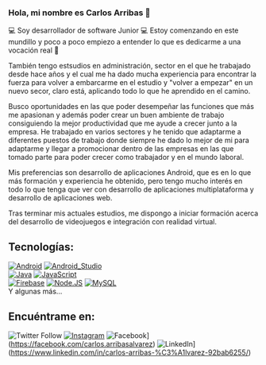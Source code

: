 ### Hola, mi nombre es Carlos Arribas 👋

💻 Soy desarrollador de software Junior 💻
Estoy comenzando en este mundillo y poco a poco empiezo a entender lo que es dedicarme a una vocación real 🙂

También tengo estsudios en administración, sector en el que he trabajado desde hace años y el cual me ha dado mucha experiencia para encontrar la fuerza para volver a embarcarme en el estudio y "volver a empezar" en un nuevo secor, claro está, aplicando todo lo que he aprendido en el camino.

Busco oportunidades en las que poder desempeñar las funciones que más me apasionan y además poder crear un buen ambiente de trabajo consiguiendo la mejor productividad que me ayude a crecer junto a la empresa.
He trabajado en varios sectores y he tenido que adaptarme a diferentes puestos de trabajo donde siempre he dado lo mejor de mi para adaptarme y llegar a promocionar dentro de las empresas en las que tomado parte para poder crecer como trabajador y en el mundo laboral.

Mis preferencias son desarrollo de aplicaciones Android, que es en lo que más formación y experiencia he obtenido, pero tengo mucho interés en todo lo que tenga que ver con desarrollo de aplicaciones multiplataforma y desarrollo de aplicaciones web.

Tras terminar mis actuales estudios, me dispongo a iniciar formación acerca del desarrollo de videojuegos e integración con realidad virtual.

## Tecnologías:
[![Android](https://img.shields.io/badge/Android-3DDC84?style=for-the-badge&logo=android&logoColor=white&labelColor=101010)]()
[![Android_Studio](https://img.shields.io/badge/Android_Studio-3DDC84?style=for-the-badge&logo=android-studio&logoColor=white&labelColor=101010)]()
</br>
[![Java](https://img.shields.io/badge/Java-007396?style=for-the-badge&logo=java&logoColor=white&labelColor=101010)]()
[![JavaScript](https://img.shields.io/badge/JavaScript-F7DF1E?style=for-the-badge&logo=javascript&logoColor=white&labelColor=101010)]()
</br>
[![Firebase](https://img.shields.io/badge/Firebase-FFCA28?style=for-the-badge&logo=firebase&logoColor=white&labelColor=101010)]()
[![Node.JS](https://img.shields.io/badge/Node.JS-339933?style=for-the-badge&logo=node.js&logoColor=white&labelColor=101010)]()
[![MySQL](https://img.shields.io/badge/MySQL-4479A1?style=for-the-badge&logo=mysql&logoColor=white&labelColor=101010)]()
</br>
Y algunas más...

## Encuéntrame en:
![Twitter Follow](https://img.shields.io/twitter/follow/Charlie2Secret)
[![Instagram](https://img.shields.io/badge/Instagram-@charlie2drums-E4405F?style=for-the-badge&logo=instagram&logoColor=white&labelColor=101010)](https://instagram.com/charlie2drums)
![Facebook](https://img.shields.io/badge/Facebook-CarlosArribas-1877F2?style=for-the-badge&logo=facebook&logoColor=white&labelColor=101010)](https://facebook.com/carlos.arribasalvarez)
![LinkedIn](https://img.shields.io/badge/LinkedIn-Brais_Moure-0077B5?style=for-the-badge&logo=linkedin&logoColor=white&labelColor=101010)](https://www.linkedin.com/in/carlos-arribas-%C3%A1lvarez-92bab6255/)
